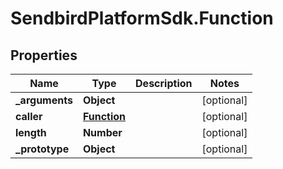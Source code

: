 # SendbirdPlatformSdk.Function

## Properties

Name | Type | Description | Notes
------------ | ------------- | ------------- | -------------
**_arguments** | **Object** |  | [optional] 
**caller** | [**Function**](Function.md) |  | [optional] 
**length** | **Number** |  | [optional] 
**_prototype** | **Object** |  | [optional] 


